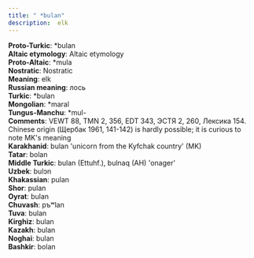 ```yaml
---
title: " *bulan"
description:  elk
---
```


<strong>Proto-Turkic</strong>:  *bulan<br>
<strong>Altaic etymology</strong>:  Altaic etymology<br>
<strong> Proto-Altaic</strong>:  *mula<br>
<strong>Nostratic</strong>:  Nostratic<br>
<strong>Meaning</strong>:  elk<br>
<strong>Russian meaning</strong>:  лось<br>
<strong>Turkic</strong>:  *bulan<br>
<strong>Mongolian</strong>:  *maral<br>
<strong>Tungus-Manchu</strong>:  *mul-<br>
<strong>Comments</strong>:  VEWT 88, TMN 2, 356, EDT 343, ЭСТЯ 2, 260, Лексика 154. Chinese origin (Щербак 1961, 141-142) is hardly possible; it is curious to note MK's meaning<br>
<strong>Karakhanid</strong>:  bulan 'unicorn from the Kyfchak country' (MK)<br>
<strong>Tatar</strong>:  bolan<br>
<strong>Middle Turkic</strong>:  bulan (Ettuhf.), bulnaq (AH) 'onager'<br>
<strong>Uzbek</strong>:  bulɔn<br>
<strong>Khakassian</strong>:  pulan<br>
<strong>Shor</strong>:  pulan<br>
<strong>Oyrat</strong>:  bulan<br>
<strong>Chuvash</strong>:  pъʷlan<br>
<strong>Tuva</strong>:  bulan<br>
<strong>Kirghiz</strong>:  bulan<br>
<strong>Kazakh</strong>:  bulan<br>
<strong>Noghai</strong>:  bulan<br>
<strong>Bashkir</strong>:  bolan<br>


